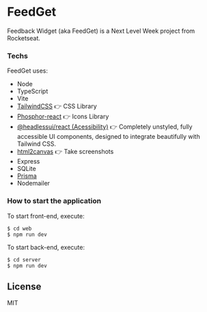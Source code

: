 # FeedGet
Feedback Widget (aka FeedGet) is a Next Level Week project from Rocketseat.

### Techs
FeedGet uses:
* Node
* TypeScript
* Vite
* [TailwindCSS](https://tailwindcss.com/) 👉 CSS Library
* [Phosphor-react](https://github.com/phosphor-icons/phosphor-home) 👉 Icons Library
* [@headlessui/react (Acessibility)](https://headlessui.dev/) 👉 Completely unstyled, fully accessible UI components, designed to integrate beautifully with Tailwind CSS.
* [html2canvas](https://html2canvas.hertzen.com/) 👉 Take screenshots
* Express
* SQLite
* [Prisma](https://prisma.io)
* Nodemailer

### How to start the application
To start front-end, execute:

```
$ cd web
$ npm run dev
```

To start back-end, execute:

```
$ cd server
$ npm run dev
```

License
----
MIT
